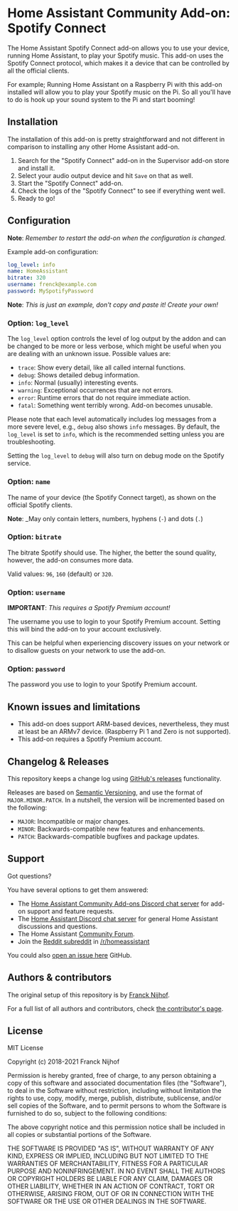 # Home Assistant Community Add-on: Spotify Connect

The Home Assistant Spotify Connect add-on allows you to use your device,
running Home Assistant, to play your Spotify music. This add-on uses the
Spotify Connect protocol, which makes it a device that can be controlled
by all the official clients.

For example; Running Home Assistant on a Raspberry Pi with this add-on
installed will allow you to play your Spotify music on the Pi. So all you'll
have to do is hook up your sound system to the Pi and start booming!

## Installation

The installation of this add-on is pretty straightforward and not different in
comparison to installing any other Home Assistant add-on.

1. Search for the "Spotify Connect" add-on in the Supervisor add-on store
   and install it.
1. Select your audio output device and hit `Save` on that as well.
1. Start the "Spotify Connect" add-on.
1. Check the logs of the "Spotify Connect" to see if everything went well.
1. Ready to go!

## Configuration

**Note**: _Remember to restart the add-on when the configuration is changed._

Example add-on configuration:

```yaml
log_level: info
name: HomeAssistant
bitrate: 320
username: frenck@example.com
password: MySpotifyPassword
```

**Note**: _This is just an example, don't copy and paste it! Create your own!_

### Option: `log_level`

The `log_level` option controls the level of log output by the addon and can
be changed to be more or less verbose, which might be useful when you are
dealing with an unknown issue. Possible values are:

- `trace`: Show every detail, like all called internal functions.
- `debug`: Shows detailed debug information.
- `info`: Normal (usually) interesting events.
- `warning`: Exceptional occurrences that are not errors.
- `error`: Runtime errors that do not require immediate action.
- `fatal`: Something went terribly wrong. Add-on becomes unusable.

Please note that each level automatically includes log messages from a
more severe level, e.g., `debug` also shows `info` messages. By default,
the `log_level` is set to `info`, which is the recommended setting unless
you are troubleshooting.

Setting the `log_level` to `debug` will also turn on debug mode on the
Spotify service.

### Option: `name`

The name of your device (the Spotify Connect target), as shown on
the official Spotify clients.

**Note**: \_May only contain letters, numbers, hyphens (`-`) and dots (`.`)

### Option: `bitrate`

The bitrate Spotify should use. The higher, the better the sound quality,
however, the add-on consumes more data.

Valid values: `96`, `160` (default) or `320`.

### Option: `username`

**IMPORTANT**: _This requires a Spotify Premium account!_

The username you use to login to your Spotify Premium account. Setting
this will bind the add-on to your account exclusively.

This can be helpful when experiencing discovery issues on your network or
to disallow guests on your network to use the add-on.

### Option: `password`

The password you use to login to your Spotify Premium account.

## Known issues and limitations

- This add-on does support ARM-based devices, nevertheless, they must
  at least be an ARMv7 device. (Raspberry Pi 1 and Zero is not supported).
- This add-on requires a Spotify Premium account.

## Changelog & Releases

This repository keeps a change log using [GitHub's releases][releases]
functionality.

Releases are based on [Semantic Versioning][semver], and use the format
of `MAJOR.MINOR.PATCH`. In a nutshell, the version will be incremented
based on the following:

- `MAJOR`: Incompatible or major changes.
- `MINOR`: Backwards-compatible new features and enhancements.
- `PATCH`: Backwards-compatible bugfixes and package updates.

## Support

Got questions?

You have several options to get them answered:

- The [Home Assistant Community Add-ons Discord chat server][discord] for add-on
  support and feature requests.
- The [Home Assistant Discord chat server][discord-ha] for general Home
  Assistant discussions and questions.
- The Home Assistant [Community Forum][forum].
- Join the [Reddit subreddit][reddit] in [/r/homeassistant][reddit]

You could also [open an issue here][issue] GitHub.

## Authors & contributors

The original setup of this repository is by [Franck Nijhof][frenck].

For a full list of all authors and contributors,
check [the contributor's page][contributors].

## License

MIT License

Copyright (c) 2018-2021 Franck Nijhof

Permission is hereby granted, free of charge, to any person obtaining a copy
of this software and associated documentation files (the "Software"), to deal
in the Software without restriction, including without limitation the rights
to use, copy, modify, merge, publish, distribute, sublicense, and/or sell
copies of the Software, and to permit persons to whom the Software is
furnished to do so, subject to the following conditions:

The above copyright notice and this permission notice shall be included in all
copies or substantial portions of the Software.

THE SOFTWARE IS PROVIDED "AS IS", WITHOUT WARRANTY OF ANY KIND, EXPRESS OR
IMPLIED, INCLUDING BUT NOT LIMITED TO THE WARRANTIES OF MERCHANTABILITY,
FITNESS FOR A PARTICULAR PURPOSE AND NONINFRINGEMENT. IN NO EVENT SHALL THE
AUTHORS OR COPYRIGHT HOLDERS BE LIABLE FOR ANY CLAIM, DAMAGES OR OTHER
LIABILITY, WHETHER IN AN ACTION OF CONTRACT, TORT OR OTHERWISE, ARISING FROM,
OUT OF OR IN CONNECTION WITH THE SOFTWARE OR THE USE OR OTHER DEALINGS IN THE
SOFTWARE.

[contributors]: https://github.com/hassio-addons/addon-spotify-connect/graphs/contributors
[discord-ha]: https://discord.gg/c5DvZ4e
[discord]: https://discord.me/hassioaddons
[forum]: https://community.home-assistant.io/t/home-assistant-community-add-on-spotify-connect/61210?u=frenck
[frenck]: https://github.com/frenck
[issue]: https://github.com/hassio-addons/addon-spotify-connect/issues
[reddit]: https://reddit.com/r/homeassistant
[releases]: https://github.com/hassio-addons/addon-spotify-connect/releases
[semver]: http://semver.org/spec/v2.0.0.htm
